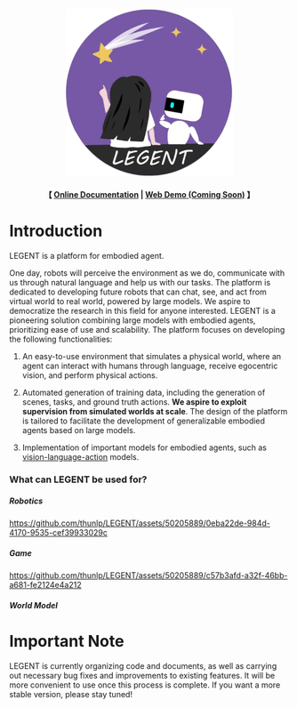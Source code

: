 <div align="center"><img src="misc/LEGENT-logo.webp" alt="LEGENT" width="300" height="300"/></div>
    
<h4 align="center">
    <p>
    【
        <!-- <a href="https://github.com/chengzl18/LEGENT-dev/blob/main/docs/README.md">Documentation</a> | -->
        <a href="https://legent.ai/">Online Documentation</a> |
        <a href="">Web Demo (Coming Soon)</a>
    】
    </p>
</h4>

# Introduction

LEGENT is a platform for embodied agent.

One day, robots will perceive the environment as we do, communicate with us through natural language and help us with our tasks. The platform is dedicated to developing future robots that can chat, see, and act from virtual world to real world, powered by large models.
We aspire to democratize the research in this field for anyone interested. LEGENT is a pioneering solution combining large models with embodied agents, prioritizing ease of use and scalability. The platform focuses on developing the following functionalities:

1. An easy-to-use environment that simulates a physical world, where an agent can interact with humans through language, receive egocentric vision, and perform physical actions.

2. Automated generation of training data, including the generation of scenes, tasks, and ground truth actions. **We aspire to exploit supervision from simulated worlds at scale**. The design of the platform is tailored to facilitate the development of generalizable embodied agents based on large models.

3. Implementation of important models for embodied agents, such as [vision-language-action](https://arxiv.org/abs/2307.15818) models.

### What can LEGENT be used for?

##### Robotics

<https://github.com/thunlp/LEGENT/assets/50205889/0eba22de-984d-4170-9535-cef39933029c>

##### Game

<https://github.com/thunlp/LEGENT/assets/50205889/c57b3afd-a32f-46bb-a681-fe2124e4a212>

##### World Model

# Important Note

LEGENT is currently organizing code and documents, as well as carrying out necessary bug fixes and improvements to existing features. It will be more convenient to use once this process is complete. If you want a more stable version, please stay tuned!
